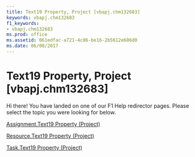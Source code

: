 ```yaml
---
title: Text19 Property, Project [vbapj.chm132683]
keywords: vbapj.chm132683
f1_keywords:
- vbapj.chm132683
ms.prod: office
ms.assetid: 061edfac-a721-4c86-be16-2b5612e606d0
ms.date: 06/08/2017
---
```



# Text19 Property, Project [vbapj.chm132683]

Hi there! You have landed on one of our F1 Help redirector pages. Please select the topic you were looking for below.

[Assignment.Text19 Property (Project)](http://msdn.microsoft.com/library/288bf010-c3af-047b-459b-75461ec928f5%28Office.15%29.aspx)

[Resource.Text19 Property (Project)](http://msdn.microsoft.com/library/353160a4-413c-7123-a4a2-fc98a083364c%28Office.15%29.aspx)

[Task.Text19 Property (Project)](http://msdn.microsoft.com/library/d49e1b01-d118-138d-08af-9b9f15d03973%28Office.15%29.aspx)

